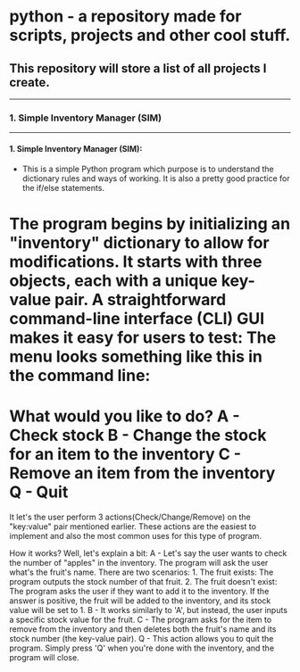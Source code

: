 # python - a repository made for scripts, projects and other cool stuff.
## This repository will store a list of all projects I create.
--- 
### 1. Simple Inventory Manager (SIM)
---

#### 1. Simple Inventory Manager (SIM):
- This is a simple Python program which purpose is to understand the dictionary rules and ways of working. It is also a pretty good practice for the if/else statements.

The program begins by initializing an "inventory" dictionary to allow for modifications. It starts with three objects, each with a unique key-value pair.
A straightforward command-line interface (CLI) GUI makes it easy for users to test:
The menu looks something like this in the command line:
========================================
What would you like to do? 
A - Check stock 
B - Change the stock for an item to the inventory 
C - Remove an item from the inventory 
Q - Quit 
========================================
It let's the user perform 3 actions(Check/Change/Remove) on the "key:value" pair mentioned earlier. These actions are the easiest to implement and also the most common uses for this type of program.

How it works? Well, let's explain a bit:
 A - Let's say the user wants to check the number of "apples" in the inventory. The program will ask the user what's the fruit's name. There are two scenarios:
    1. The fruit exists: The program outputs the stock number of that fruit.
    2. The fruit doesn't exist: The program asks the user if they want to add it to the inventory. If the answer is positive, the fruit will be added to the inventory, and its stock value will be set to 1.
 B - It works similarly to 'A', but instead, the user inputs a specific stock value for the fruit.
 C - The program asks for the item to remove from the inventory and then deletes both the fruit's name and its stock number (the key-value pair).
 Q - This action allows you to quit the program. Simply press 'Q' when you're done with the inventory, and the program will close.
